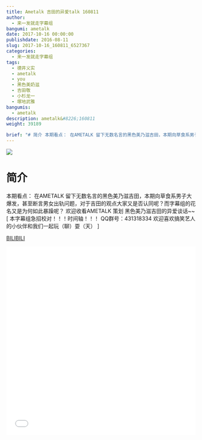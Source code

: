 ```yaml
---
title: Ametalk 吉田的异爱talk 160811
author: 
  - 来一发就走字幕组
bangumi: ametalk
date: 2017-10-16 00:00:00
publishdate: 2016-08-11
slug: 2017-10-16_160811_6527367
categories: 
  - 来一发就走字幕组
tags: 
  - 德井义实
  - ametalk
  - you
  - 黑色美奶滋
  - 吉田敬
  - 小杉龙一
  - 塚地武雅
bangumis: 
  - ametalk
description: ametalk&#8226;160811
weight: 39189

brief: "# 简介 本期看点： 在AMETALK 留下无数名言的黑色美乃滋吉田，本期向草食系男子大爆发，甚至断言男女出轨问题，对于吉田的观点大家又是否认同呢？而字幕组的花名又是为何如此暴躁呢？ 欢迎收看AMETALK 策划 黑色美乃滋吉田的异爱谈话~~"
---
```


![](https://i.imgur.com/2BsoJAi.jpg)

# 简介  
本期看点： 在AMETALK 留下无数名言的黑色美乃滋吉田，本期向草食系男子大爆发，甚至断言男女出轨问题，对于吉田的观点大家又是否认同呢？而字幕组的花名又是为何如此暴躁呢？
欢迎收看AMETALK 策划 黑色美乃滋吉田的异爱谈话~~
[ 本字幕组急招校对！！！时间轴！！！ QQ群号：431318334 欢迎喜欢搞笑艺人的小伙伴和我们一起玩（聊）耍（天） ]

  [BILIBILI](https://www.bilibili.com/video/av6527367/)


<div class="vcontainer">  <iframe class='video' src="//www.bilibili.com/blackboard/player.html?aid=6527367" width="100%" height="500" frameborder="0" allowfullscreen="allowfullscreen"></iframe></div>

